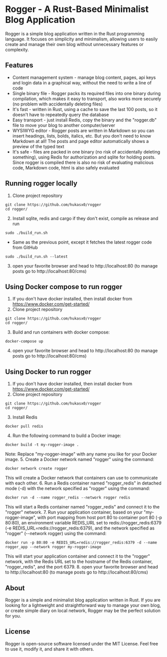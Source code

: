 # Rogger - A Rust-Based Minimalist Blog Application
Rogger is a simple blog application written in the Rust programming language. It focuses on simplicity and minimalism, allowing users to easily create and manage their own blog without unnecessary features or complexity.
## Features
- Content management system - manage blog content, pages, api keys and login data in a graphical way, without the need to write a line of code
- Single binary file - Rogger packs its required files into one binary during compilation, which makes it easy to transport, also works more securely (no problem with accidentally deleting files)
- It's fast - written in Rust, using a cache to save the last 100 posts, so it doesn't have to repeatedly query the database
- Easy transport - just install Redis, copy the binary and the "rogger.db" file to move your blog to another computer/server
- WYSIWYG editor - Rogger posts are written in Markdown so you can insert headings, lists, bolds, italics, etc. But you don't need to know Markdown at all! The posts and page editor automatically shows a preview of the typed text
- It's safe - files are packed in one binary (no risk of accidentally deleting something), using Redis for authorization and sqlite for holding posts. Since rogger is compiled there is also no risk of evaluating malicious code, Markdown code, html is also safely evaluated

## Running rogger locally
1. Clone project repository
```
git clone https://github.com/hukasx0/rogger
cd rogger/
```
2. Install sqlite, redis and cargo if they don't exist, compile as release and run
```
sudo ./build_run.sh 
```
- Same as the previous point, except it fetches the latest rogger code from GitHub
```
sudo ./build_run.sh --latest
```

3. open your favorite browser and head to http://localhost:80 (to manage posts go to http://localhost:80/cms)

## Using Docker compose to run rogger
1. If you don't have docker installed, then install docker from https://www.docker.com/get-started/
2. Clone project repository
```
git clone https://github.com/hukasx0/rogger
cd rogger/
```
3. Build and run containers with docker compose:
```
docker-compose up
```
4. open your favorite browser and head to http://localhost:80
(to manage posts go to http://localhost:80/cms)

## Using Docker to run rogger
1. If you don't have docker installed, then install docker from https://www.docker.com/get-started/
2. Clone project repository
```
git clone https://github.com/hukasx0/rogger
cd rogger/
```
3. Install Redis
```
docker pull redis
```
4. Run the following command to build a Docker image:
```
docker build -t my-rogger-image .
```
Note: Replace "my-rogger-image" with any name you like for your Docker image.
5. Create a Docker network named "rogger" using the command:
```
docker network create rogger
```
This will create a Docker network that containers can use to communicate with each other.
6. Run a Redis container named "rogger_redis" in detached mode (-d) with the network specified as "rogger" using the command:
```
docker run -d --name rogger_redis --network rogger redis
```
This will start a Redis container named "rogger_redis" and connect it to the "rogger" network.
7. Run your application container, based on your "my-rogger-image", with port mapping from host port 80 to container port 80 (-p 80:80), an environment variable REDIS_URL set to redis://rogger_redis:6379 (-e REDIS_URL=redis://rogger_redis:6379), and the network specified as "rogger" (--network rogger) using the command:
```
docker run -p 80:80 -e REDIS_URL=redis://rogger_redis:6379 -d --name rogger_app --network rogger my-rogger-image
```
This will start your application container and connect it to the "rogger" network, with the Redis URL set to the hostname of the Redis container, "rogger_redis", and the port 6379.
8. open your favorite browser and head to http://localhost:80
(to manage posts go to http://localhost:80/cms)

## About
Rogger is a simple and minimalist blog application written in Rust. If you are looking for a lightweight and straightforward way to manage your own blog, or create simple diary on local network, Rogger may be the perfect solution for you.

## License
Rogger is open-source software licensed under the MIT License. Feel free to use it, modify it, and share it with others.
